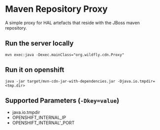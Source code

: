 
# Maven Repository Proxy

A simple proxy for HAL artefacts that reside with the JBoss maven repository.

## Run the server locally

`mvn exec:java -Dexec.mainClass="org.wildfly.cdn.Proxy"`

## Run it on openshift

`java -jar target/mvn-cdn-jar-with-dependencies.jar -Djava.io.tmpdir=<tmp.dir>`

## Supported Parameters (`-Dkey=value`)

* java.io.tmpdir
* OPENSHIFT\_INTERNAL\_IP
* OPENSHIFT\_INTERNAL'_PORT



